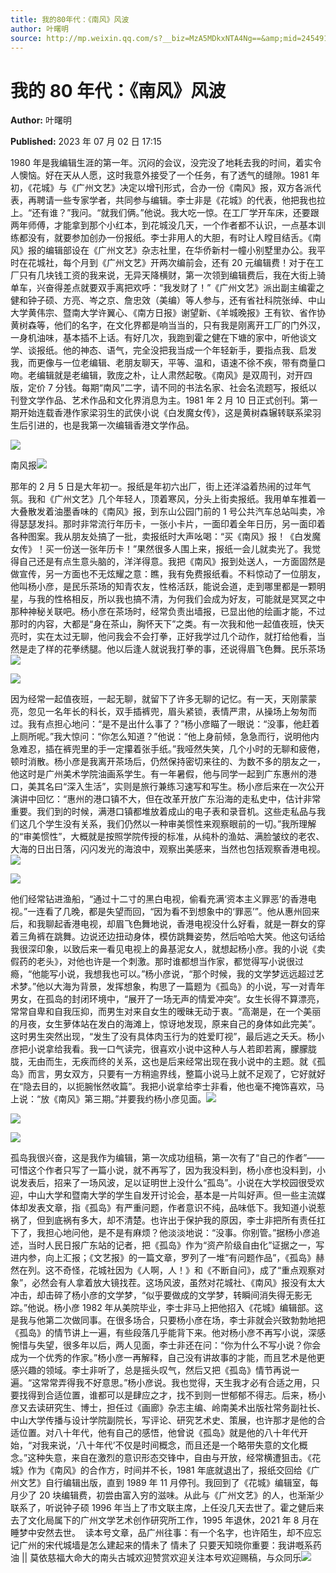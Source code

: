 ```yaml
---
title: 我的80年代：《南风》风波
author: 叶曙明
source: http://mp.weixin.qq.com/s?__biz=MzA5MDkxNTA4Ng==&amp;mid=2454913842&amp;idx=1&amp;sn=4e63913e981fad8820d742b1e825d4d7&amp;chksm=87a3cb53b0d44245e26b200644bae49689db8fa5cd30dcc84511ac5b3a71170a601f6eb80dff#rd
---
```


# 我的 80 年代：《南风》风波

**Author:** 叶曙明

**Published:** 2023 年 07 月 02 日 17:15

1980 年是我编辑生涯的第一年。沉闷的会议，没完没了地耗去我的时间，着实令人懊恼。好在天从人愿，这时我意外接受了一个任务，有了透气的缝隙。1981 年初，《花城》与《广州文艺》决定以增刊形式，合办一份《南风》报，双方各派代表，再聘请一些专家学者，共同参与编辑。李士非是《花城》的代表，他把我也拉上。“还有谁？”我问。“就我们俩。”他说。我大吃一惊。在工厂学开车床，还要跟两年师傅，才能拿到那个小红本，到花城没几天，一个作者都不认识，一点基本训练都没有，就要参加创办一份报纸。李士非用人的大胆，有时让人瞠目结舌。《南风》报的编辑部设在《广州文艺》杂志社里，在华侨新村一幢小别墅里办公。我平时在花城社，每个月到《广州文艺》开两次编前会，还有 20 元编辑费！对于在工厂只有几块钱工资的我来说，无异天降横财，第一次领到编辑费后，我在大街上骑单车，兴奋得差点就要双手离把欢呼：“我发财了！”《广州文艺》派出副主编霍之健和钟子硕、方亮、岑之京、詹忠效（美编）等人参与，还有省社科院张绰、中山大学黄伟宗、暨南大学许翼心、《南方日报》谢望新、《羊城晚报》王有钦、省作协黄树森等，他们的名字，在文化界都是响当当的，只有我是刚离开工厂的门外汉，一身机油味，基本插不上话。有好几次，我跑到霍之健在下塘的家中，听他谈文学、谈报纸。他的神态、语气，完全没把我当成一个年轻新手，要指点我、启发我，而更像与一位老编辑、老朋友聊天，平等、温和，语速不徐不疾，带有商量口吻。老编辑就是老编辑，敦庞之朴，让人肃然起敬。《南风》是双周刊，对开四版，定价 7 分钱。每期“南风”二字，请不同的书法名家、社会名流题写，报纸以刊登文学作品、艺术作品和文化界消息为主。1981 年 2 月 10 日正式创刊。第一期开始连载香港作家梁羽生的武侠小说《白发魔女传》，这是黄树森辗转联系梁羽生后引进的，也是我第一次编辑香港文学作品。

![](https://mmbiz.qpic.cn/mmbiz_jpg/PJWG74pLsMaRrW9BtvRC1Bo3qudmp83YBjMy7ljaw56zMxgThjYFk1wFbbYEeBVFpmECDe0fCEvvqorgacdJFw/640)

南风报![](https://mmbiz.qpic.cn/mmbiz_jpg/PJWG74pLsMaRrW9BtvRC1Bo3qudmp83YFdT4ibR7HeSPDjhP2kjQ0IiaoZBibaC2OyHzK6945XBtSz2QLjfjag1ibg/640)

那年的 2 月 5 日是大年初一。报纸是年初六出厂，街上还洋溢着热闹的过年气氛。我和《广州文艺》几个年轻人，顶着寒风，分头上街卖报纸。我用单车推着一大叠散发着油墨香味的《南风》报，到东山公园门前的 1 号公共汽车总站叫卖，冷得瑟瑟发抖。那时非常流行年历卡，一张小卡片，一面印着全年日历，另一面印着各种图案。我从朋友处搞了一批，卖报纸时大声吆喝：“买《南风》报！《白发魔女传》！买一份送一张年历卡！”果然很多人围上来，报纸一会儿就卖光了。我觉得自己还是有点生意头脑的，洋洋得意。我把《南风》报到处送人，一方面固然是做宣传，另一方面也不无炫耀之意：瞧，我有免费报纸看。不料惊动了一位朋友，他叫杨小彦，是民乐茶场的知青农友，性格活跃，能说会道，走到哪里都是一颗明星，与我的性格相反，所以我也搞不清，为何我们会成为好友，可能就是冥冥之中那种神秘关联吧。杨小彦在茶场时，经常负责出墙报，已显出他的绘画才能，不过那时的内容，大都是“身在茶山，胸怀天下”之类。有一次我和他一起值夜班，快天亮时，实在太过无聊，他问我会不会打拳，正好我学过几个动作，就打给他看，当然是走了样的花拳绣腿。他以后逢人就说我打拳的事，还说得眉飞色舞。民乐茶场![](https://mmbiz.qpic.cn/mmbiz_jpg/PJWG74pLsMaRrW9BtvRC1Bo3qudmp83Y02zZp4pSSZuIEvtc694fAZ6CQ7H9HjaGveKiaiaU59rpSlia0GicC4APEA/640)

![](https://mmbiz.qpic.cn/mmbiz_jpg/PJWG74pLsMaRrW9BtvRC1Bo3qudmp83YtMGpLzYHIZPg8qsiaPg4aPNCxxsVvug1CSnickEqJFLwXh8ctyy8aq5A/640)

因为经常一起值夜班，一起无聊，就留下了许多无聊的记忆。有一天，天刚蒙蒙亮，忽见一名年长的科长，双手插裤兜，眉头紧锁，表情严肃，从操场上匆匆而过。我有点担心地问：“是不是出什么事了？”杨小彦瞄了一眼说：“没事，他赶着上厕所呢。”我大惊问：“你怎么知道？”他说：“他上身前倾，急急而行，说明他内急难忍，插在裤兜里的手一定攥着张手纸。”我哑然失笑，几个小时的无聊和疲倦，顿时消散。杨小彦是我离开茶场后，仍然保持密切来往的、为数不多的朋友之一，他这时是广州美术学院油画系学生。有一年暑假，他与同学一起到广东惠州的港口，美其名曰“深入生活”，实则是旅行兼练习速写和写生。杨小彦后来在一次公开演讲中回忆：“惠州的港口镇不大，但在改革开放广东沿海的走私史中，估计非常重要。我们到的时候，满港口镇都堆放着成山的电子表和录音机。这些走私品与我们这几个学生没有关系，我们仍然以一种审美惯性来观察眼前的一切。”我所理解的“审美惯性”，大概就是按照学院传授的标准，从纯朴的渔姑、满脸皱纹的老农、大海的日出日落，闪闪发光的海浪中，观察出美感来，当然也包括观察香港电视。![](https://mmbiz.qpic.cn/mmbiz_png/bL2iaicTYdZn6lQtiaH4gk8TD8Cdgado3asCWG6DungrKQC6jdYIib1wQOErMfwYXI6IaHmZT0HmwUVqAhOAUGuk0Q/640?wx_fmt=png)

![](https://mmbiz.qpic.cn/mmbiz_png/bL2iaicTYdZn7jAdU8IPp5ZG1xnuvs2QtjgVaibyGmrEQDFsOogq2YwbhSNiaDHcicXoCicN6HSicQsfWaibeUF6Om2acA/640?wx_fmt=png)

他们经常钻进渔船，“通过十二寸的黑白电视，偷看充满‘资本主义罪恶’的香港电视。”一连看了几晚，都是失望而回，“因为看不到想象中的‘罪恶’”。他从惠州回来后，和我聊起香港电视，却眉飞色舞地说，香港电视没什么好看，就是一群女的穿着三角裤在跳舞。边说还边扭动身体，模仿跳舞姿势，然后哈哈大笑。他这句话给我很深印象，以致后来一看见电视上的鼻基泥女人，就想起杨小彦。我的小说《卖假药的老头》，对他也许是一个刺激。那时谁都想当作家，都觉得写小说很过瘾，“他能写小说，我想我也可以。”杨小彦说，“那个时候，我的文学梦远远超过艺术梦。”他以大海为背景，发挥想象，构思了一篇题为《孤岛》的小说，写一对青年男女，在孤岛的封闭环境中，“展开了一场无声的情爱冲突”。女生长得不算漂亮，常常自卑和自我压抑，而男生对来自女生的暧昧无动于衷。“高潮是，在一个美丽的月夜，女生萝体站在发白的海滩上，惊讶地发现，原来自己的身体如此完美”。这时男生突然出现，“发生了没有具体肉玉行为的姓爱盯视”，最后逃之夭夭。杨小彦把小说拿给我看。我一口气读完，很喜欢小说中这种人与人若即若离，朦朦胧胧，无由而生，无疾而终的关系，这也是后来经常出现在我小说中的主题。就《孤岛》而言，男女双方，只要有一方稍逾界线，整篇小说马上就不足观了，它好就好在“隐去目的，以扼腕怅然收篇”。我把小说拿给李士非看，他也毫不掩饰喜欢，马上说：“放《南风》第三期。”并要我约杨小彦见面。![](https://mmbiz.qpic.cn/mmbiz_png/bL2iaicTYdZn7jAdU8IPp5ZG1xnuvs2QtjZuLuvXm4o8EIKtxK1dCTbfdoyogBX3hHibFvnGhqj38ibyFRIuWdI2rw/640?wx_fmt=png)

![](https://mmbiz.qpic.cn/mmbiz_png/bL2iaicTYdZn4Id6wRFIyhiaRn6Wa9y6G9iaYr6qdUgaGMq3jsyRwLPkS2DX5ttDXP7n7YYCEFaABtib7UgDylmaLZQ/640?wx_fmt=png)

![](https://mmbiz.qpic.cn/mmbiz_png/bL2iaicTYdZn4Id6wRFIyhiaRn6Wa9y6G9iaiarar14DEYXxV5Ztwd4Zuh60nJGj2Odiavico30yfeUputfUF5kXkkEdQ/640?wx_fmt=png)

孤岛我很兴奋，这是我作为编辑，第一次成功组稿，第一次有了“自己的作者”——可惜这个作者只写了一篇小说，就不再写了，因为我没料到，杨小彦也没料到，小说发表后，招来了一场风波，足以证明世上没什么“孤岛”。小说在大学校园很受欢迎，中山大学和暨南大学的学生自发开讨论会，基本是一片叫好声。但一些主流媒体却发表文章，指《孤岛》有严重问题，作者意识不纯，品味低下。我知道小说惹祸了，但到底祸有多大，却不清楚。也许出于保护我的原因，李士非把所有责任扛下了，我担心地问他，是不是有麻烦？他淡淡地说：“没事。你别管。”据杨小彦追述，当时人民日报广东站的记者，把《孤岛》作为“资产阶级自由化”证据之一，写进内参，向上汇报；《文艺报》的一篇文章，罗列了一堆“有问题作品”，《孤岛》赫然在列。这不奇怪，花城社因为《人啊，人！》和《不断自问》，成了“重点观察对象”，必然会有人拿着放大镜找茬。这场风波，虽然对花城社、《南风》报没有太大冲击，却击碎了杨小彦的文学梦，“似乎要做成的文学梦，转瞬间消失得无影无踪。”他说。杨小彦 1982 年从美院毕业，李士非马上把他招入《花城》编辑部。这是我与他第二次做同事。在很多场合，只要杨小彦在场，李士非就会兴致勃勃地把《孤岛》的情节讲上一遍，有些段落几乎能背下来。他对杨小彦不再写小说，深感惋惜与失望，很多年以后，两人见面，李士非还在问：“你为什么不写小说？你会成为一个优秀的作家。”杨小彦一再解释，自己没有讲故事的才能，而且艺术是他更感兴趣的领域。李士非听了，总是摇头叹气，然后又把《孤岛》情节再说一遍。“这常常弄得我不好意思。”杨小彦说。我也觉得，天生我才必有合适之用，只要找得到合适位置，谁都可以是肆应之才，找不到则一世郁郁不得志。后来，杨小彦又去读研究生、博士，担任过《画廊》杂志主编、岭南美术出版社常务副社长、中山大学传播与设计学院副院长，写评论、研究艺术史、策展，也许那才是他的合适位置。对八十年代，他有自己的感悟，他曾说《孤岛》就是他的八十年代开始，“对我来说，‘八十年代’不仅是时间概念，而且还是一个略带失意的文化概念。”这种失意，来自在激烈的意识形态交锋中，自由与开放，经常横遭狙击。《花城》作为《南风》的合作方，时间并不长，1981 年底就退出了，报纸交回给《广州文艺》自行编辑出版，直到 1989 年 11 月停刊。我回到了《花城》编辑室，每月少了 20 块编辑费，初尝由富入穷的滋味。从此与《广州文艺》的人，也渐渐少联系了，听说钟子硕 1996 年当上了市文联主席，上任没几天去世了。霍之健后来去了文化局属下的广州文学艺术创作研究所工作，1995 年退休，2021 年 8 月在睡梦中安然去世。  读本号文章，品广州往事：有一个名字，也许陌生，却不应忘记广州的宋代城墙是怎么建起来的情未了 情未了 只要天知晓你重要：我讲嘅系药油 || 莫依慈福大命大的南头古城欢迎赞赏欢迎关注本号欢迎赐稿，与众同乐![](https://mmbiz.qpic.cn/mmbiz_jpg/PJWG74pLsMaRrW9BtvRC1Bo3qudmp83Yp1f8Z0TyCM4RSaWXVH15KW25bqGLvVITLiaeJ7richUFv7TKY56JwYVA/640)
